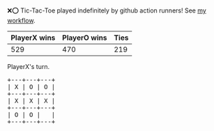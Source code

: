 :x::o: Tic-Tac-Toe played indefinitely by github action runners! See [my workflow](.github/workflows/play.yaml).

|PlayerX wins|PlayerO wins|Ties|
|-|-|-|
|529|470|219|

PlayerX's turn.

<pre>
+---+---+---+
| X | O | O |
+---+---+---+
| X | X | X |
+---+---+---+
| O | O |   |
+---+---+---+
</pre>